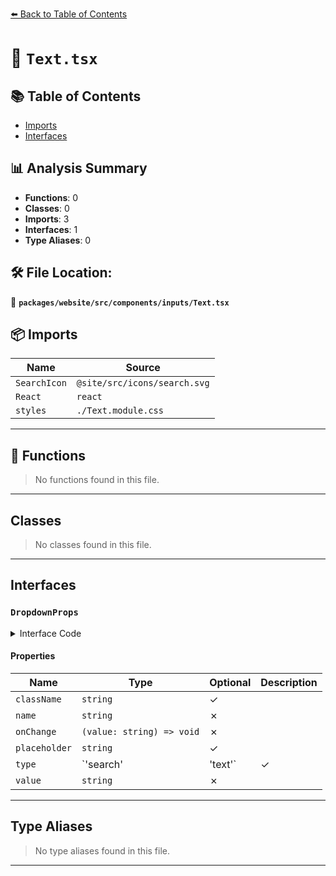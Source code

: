 [⬅️ Back to Table of Contents](../../../../../index.md)

# 📄 `Text.tsx`

## 📚 Table of Contents

- [Imports](#imports)
- [Interfaces](#interfaces)

## 📊 Analysis Summary

- **Functions**: 0
- **Classes**: 0
- **Imports**: 3
- **Interfaces**: 1
- **Type Aliases**: 0

## 🛠️ File Location:
📂 **`packages/website/src/components/inputs/Text.tsx`**

## 📦 Imports

| Name | Source |
|------|--------|
| `SearchIcon` | `@site/src/icons/search.svg` |
| `React` | `react` |
| `styles` | `./Text.module.css` |


---

## 🔧 Functions

> No functions found in this file.


---

## Classes

> No classes found in this file.


---

## Interfaces

### `DropdownProps`

<details><summary>Interface Code</summary>

```ts
export interface DropdownProps {
  readonly className?: string;
  readonly name: string;
  readonly onChange: (value: string) => void;
  readonly placeholder?: string;
  readonly type?: 'search' | 'text';
  readonly value: string;
}
```
</details>

#### Properties

| Name | Type | Optional | Description |
|------|------|----------|-------------|
| `className` | `string` | ✓ |  |
| `name` | `string` | ✗ |  |
| `onChange` | `(value: string) => void` | ✗ |  |
| `placeholder` | `string` | ✓ |  |
| `type` | `'search' | 'text'` | ✓ |  |
| `value` | `string` | ✗ |  |


---

## Type Aliases

> No type aliases found in this file.


---